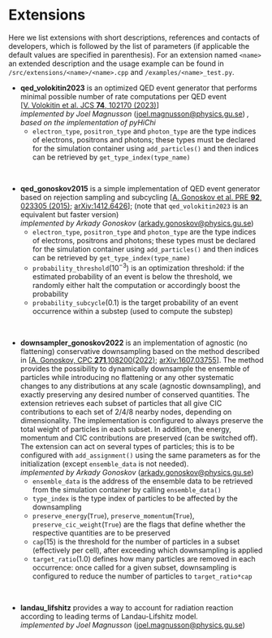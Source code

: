 # Extensions

Here we list extensions with short descriptions, references and contacts of developers, which is followed by the list of parameters (if applicable the default values are specified in parenthesis). For an extension named `<name>` an extended description and the usage example can be found in `/src/extensions/<name>/<name>.cpp` and `/examples/<name>_test.py`.

- **qed_volokitin2023** is an optimized QED event generator that performs minimal possible number of rate computations per QED event [[V.&nbsp;Volokitin et al. JCS **74**, 102170 (2023)](https://doi.org/10.1016/j.jocs.2023.102170)]<br/>
*implemented by Joel Magnusson* (joel.magnusson@physics.gu.se) *, based on the implementation of pyHiChi*
    - `electron_type`, `positron_type` and `photon_type` are the type indices of electrons, positrons and photons; these types must be declared for the simulation container using `add_particles()` and then indices can be retrieved by `get_type_index(type_name)`

</br>

- **qed_gonoskov2015** is a simple implementation of QED event generator based on rejection sampling and subcycling [[A.&nbsp;Gonoskov et al. PRE **92**, 023305 (2015)](https://journals.aps.org/pre/abstract/10.1103/PhysRevE.92.023305); [arXiv:1412.6426](https://arxiv.org/abs/1412.6426)]; (note that `qed_volokitin2023` is an equivalent but faster version)<br/>
*implemented by Arkady Gonoskov* (arkady.gonoskov@physics.gu.se)
    - `electron_type`, `positron_type` and `photon_type` are the type indices of electrons, positrons and photons; these types must be declared for the simulation container using `add_particles()` and then indices can be retrieved by `get_type_index(type_name)`
    - `probability_threshold`($10^{-3}$) is an optimization threshold: if the estimated probability of an event is below the threshold, we randomly either halt the computation or accordingly boost the probability
    - `probability_subcycle`(0.1) is the target probability of an event occurrence within a substep (used to compute the substep)

</br>

- **downsampler_gonoskov2022** is an implementation of agnostic (no flattening) conservative downsampling based on the method described in [[A.&nbsp;Gonoskov, CPC **271**,108200(2022)](https://doi.org/10.1016/j.cpc.2021.108200); [arXiv:1607.03755](https://arxiv.org/abs/1607.03755)]. The method provides the possibility to dynamically downsample the ensemble of particles while introducing no flattening or any other systematic changes to any distributions at any scale (agnostic downsampling), and exactly preserving any desired number of conserved quantities. The extension retrieves each subset of particles that all give CIC contributions to each set of 2/4/8 nearby nodes, depending on dimensionality. The implementation is configured to always preserve the total weight of particles in each subset. In addition, the energy, momentum and CIC contributions are preserved (can be switched off). The extension can act on several types of particles; this is to be configured with `add_assignment()` using the same parameters as for the initialization (except `ensemble_data` is not needed). </br>
*implemented by Arkady Gonoskov* (arkady.gonoskov@physics.gu.se)
    - `ensemble_data` is the address of the ensemble data to be retrieved from the simulation container by calling `ensemble_data()`
    - `type_index` is the type index of particles to be affected by the downsampling
    - `preserve_energy`(`True`), `preserve_momentum`(`True`), `preserve_cic_weight`(`True`) are the flags that define whether the respective quantities are to be preserved
    - `cap`(15) is the threshold for the number of particles in a subset (effectively per cell), after exceeding which downsampling is applied
    - `target_ratio`(1.0) defines how many particles are removed in each occurrence: once called for a given subset, downsampling is configured to reduce the number of particles to `target_ratio*cap`

</br>

- **landau_lifshitz** provides a way to account for radiation reaction according to leading terms of Landau-Lifshitz model.</br>
*implemented by Joel Magnusson* (joel.magnusson@physics.gu.se)
